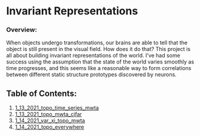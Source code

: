 # Invariant Representations

### Overview:

When objects undergo transformations, our brains are able to tell that the object 
is still present in the visual field.  How does it do that?  This project is all
about building invariant representations of the world.  I've had some success using 
the assumption that the state of the world varies smoothly as time progresses, and this
seems like a reasonable way to form correlations between different static structure 
prototypes discovered by neurons.  

## Table of Contents:

1. [1_13_2021_topo_time_series_mwta](1_13_2021_topo_time_series_mwta)
2. [1_13_2021_topo_mwta_cifar](1_13_2021_topo_mwta_cifar)
3. [1_14_2021_var_xi_topo_mwta](1_14_2021_var_xi_topo_mwta)
4. [1_14_2021_topo_everywhere](1_14_2021_topo_everywhere)